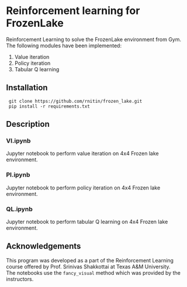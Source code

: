 # Reinforcement learning for FrozenLake

Reinforcement Learning to solve the FrozenLake environment from Gym.  
The following modules have been implemented:
<ol>
    <li> Value iteration
    <li> Policy iteration
    <li> Tabular Q learning
</ol>


## Installation
`` git clone https://github.com/rnitin/frozen_lake.git``  
`` pip install -r requirements.txt``


## Description
### VI.ipynb
Jupyter notebook to perform value iteration on 4x4 Frozen lake environment.

### PI.ipynb
Jupyter notebook to perform policy iteration on 4x4 Frozen lake environment.

### QL.ipynb
Jupyter notebook to perform tabular Q learning on 4x4 Frozen lake environment.


## Acknowledgements
This program was developed as a part of the Reinforcement Learning course offered by Prof. Srinivas Shakkottai at Texas A&M University.  
The notebooks use the ``fancy_visual`` method which was provided by the instructors.
